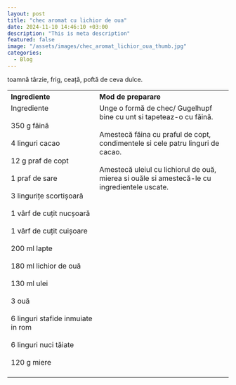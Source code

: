 ```yaml
---
layout: post
title: "chec aromat cu lichior de oua"
date: 2024-11-10 14:46:10 +03:00
description: "This is meta description"
featured: false
image: "/assets/images/chec_aromat_lichior_oua_thumb.jpg"
categories:
  - Blog
---
```


toamnă târzie, frig, ceață, poftă de ceva dulce.
<table style="width: 100%; border-collapse: collapse;">
  <tr>
    <th style="text-align: left;width: 40%;vertical-align: top;">Ingrediente</th>
    <th style="text-align: left;width: 60%;vertical-align: top;">Mod de preparare</th>
  </tr>
  <tr>
    <td style="text-align: left;width: 40%;vertical-align: top;">
        Ingrediente<br><br>
        350 g făină<br><br>
        4 linguri cacao<br><br>
        12 g praf de copt<br><br>
        1 praf de sare<br><br>
        3 lingurițe scortișoară<br><br>
        1 vârf de cuțit nucșoară<br><br>
        1 vârf de cuțit cuișoare<br><br>
        200 ml lapte<br><br>
        180 ml lichior de ouă<br><br>
        130 ml ulei<br><br>
        3 ouă<br><br>
        6 linguri stafide inmuiate in rom<br><br>
        6 linguri nuci tăiate<br><br>
        120 g miere<br><br>
    </td>
    <td style="text-align: left;width: 60%;vertical-align: top;">
        Unge o formă de chec/ Gugelhupf bine cu unt si tapeteaz-o cu făină.<br><br>
        Amestecă făina cu praful de copt, condimentele si cele patru linguri de cacao.<br><br>
        Amestecă uleiul cu lichiorul de ouă, mierea si ouăle si amestecă-le cu ingredientele uscate.<br><br>
    </td>
  </tr>
</table>